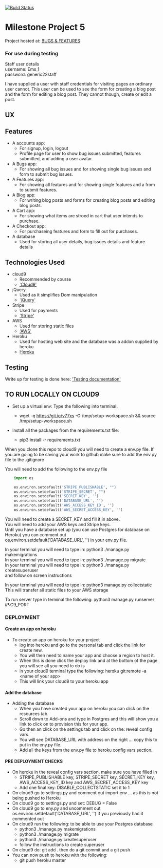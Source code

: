 [![Build Status](https://travis-ci.com/JohnL3/milestone-project-five.svg?branch=master)](https://travis-ci.com/JohnL3/milestone-project-five)

# Milestone Project 5
Project hosted at: [BUGS & FEATURES](https://bugs-features.herokuapp.com/) 


### For use during testing

Staff user details  
username: Ems_1  
password: generic22staff  

I have supplied a user with staff credentials for visiting pages an ordinary user cannot.
This user can be used to see the form for creating a blog post and the form for editing a blog post.
They cannot though, create or edit a post.


## UX

## Features

- A accounts app:  
  - For signup, login, logout
  - Profile page for user to show bug issues submitted, features submitted, and adding a user avatar.
- A Bugs app:
  - For showing all bug issues and for showing single bug issues and form to submit bug issues.
- A Features app:
  - For showing all features and for showing single features and a from to submit features. 
- A Blog app:
  - For writing blog posts and forms for creating blog posts and editing blog posts. 
- A Cart app:
  - For showing what items are stroed in cart that user intends to purchase.
- A Checkout app:
  - For purchaseing features and form to fill out for purchases.
- A database
  - Used for storing all user details, bug issues details and feature details


## Technologies Used

- cloud9
  - Recommended by course
  - ['Cloud9'](https://ide.c9.io/)
- jQuery
  - Used as it simplifies Dom manipulation
  - ['jQuery'](https://api.jquery.com/)
- Stripe
  - Used for payments
  - ['Stripe'](https://stripe.com/ie)
- AWS
  - Used for storing static files
  - ['AWS'](https://aws.amazon.com/)
- Heroku
  - Used for hosting web site and the database was a addon supplied by heroku
  - [Heroku](https://www.heroku.com/products)



## Testing

Write up for testing is done here: ['Testing documentation'](./testing_doc.md)  

## TO RUN LOCALLY ON CLOUD9
- Set up a virtual env: Type the following into terminal.  
  - wget -q https://git.io/v77xs -O /tmp/setup-workspace.sh && source /tmp/setup-workspace.sh

- Install all the packages from the requirements.txt file: 
  - pip3 install -r requirements.txt


When you clone this repo to cloud9 you will need to create a env.py file. If you are going to be saving your work
to github make sure to add the env.py file to the .gitignore

You will need to add the following to the env.py file  

```python
    import os
    
    os.environ.setdefault('STRIPE_PUBLISHABLE', "")
    os.environ.setdefault('STRIPE_SECRET', "")
    os.environ.setdefault('SECRET_KEY', '')
    os.environ.setdefault('DATABASE_URL', '')
    os.environ.setdefault('AWS_ACCESS_KEY_ID', '')
    os.environ.setdefault('AWS_SECRET_ACCESS_KEY', '')
```

You will need to create a SECRET_KEY and fill it in above.  
You will need to add your AWS keys and Stripe keys.  
Until you have a database set up (you can use Postgres for database on Heroku) you can comment out  
os.environ.setdefault('DATABASE_URL', '') in your env.py file.  

In your terminal you will need to type in: python3 ./manage.py makemigrations  
In your terminal you will need to type in: python3 ./manage.py migrate  
In your terminal you will need to type in: python3 ./manage.py createsuperuser  
and follow on screen instructions

In your terminal you will need to type in: python3 manage.py collectstatic  
This will transfer all static files to your AWS storage

To run server type in terminal the following:
python3 manage.py runserver $IP:$C9_PORT 

### DEPLOYMENT

#### Create an app on heroku

- To create an app on heroku for your project
  - log into heroku and go to the personal tab and click the link for create new. 
  - You will then need to name your app and choose a region to host it.
  - When this is done click the deploy link and at the bottom of the page you will see all you need to do is
  - in your cloud9 terminal type the following: heroku git:remote -a \<name of your app\> 
  - This will link your cloud9 to your heroku app

#### Add the database

- Adding the database
  - When you have created your app on heroku you can click on the resources tab.  
  - Scroll down to Add-ons and type in Postgres and this will show you a link to click on to provision this for your app.
  - Go then an click on the settings tab and click on the: reveal config vars.    
  - You will see DATABASE_URL with address on the right ... copy this to put in the eny.py file.     
  - Add all the keys from the env.py file to heroku config vars section.


#### PRE DEPLOYMENT CHECKS

- On heroku in the reveal config vars section, make sure you have filled in
  - STRIPE_PUBLISHABLE key, STRIPE_SECRET key, SECRET_KEY key, AWS_ACCESS_KEY_ID key and AWS_SECRET_ACCESS_KEY key
  - Add one final key: DISABLE_COLLECTSTATIC set it to 1
- On cloud9 go to settings.py and comment out import env ... as this is not being pushed to Heroku
- On cloud9 go to settings.py and set: DEBUG = False
- On cloud9 go to eny.py and uncomment out os.environ.setdefault('DATABASE_URL', '') if you previously had it commented out
- On cloud9 run the following: to be able to use your Postgres database
  - python3 ./manage.py makemigrations
  - python3 ./manage.py migrate
  - python3 ./manage.py createsuperuser 
  - follow the instructions to create superuser
- On cloud9 do: git add . then do a git commit and a git push
- You can now push to heroku with the following:
  - git push heroku master
  

